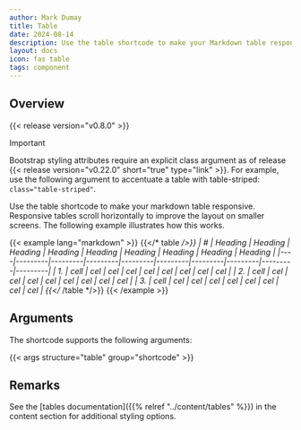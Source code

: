 ```yaml
---
author: Mark Dumay
title: Table
date: 2024-08-14
description: Use the table shortcode to make your Markdown table responsive.
layout: docs
icon: fas table
tags: component
---
```


## Overview

{{< release version="v0.8.0" >}}

> [!IMPORTANT]
> Bootstrap styling attributes require an explicit class argument as of release {{< release version="v0.22.0" short="true" type="link" >}}. For example, use the following argument to accentuate a table with table-striped: `class="table-striped"`.

Use the table shortcode to make your markdown table responsive. Responsive tables scroll horizontally to improve the layout on smaller screens. The following example illustrates how this works.

<!-- markdownlint-disable MD037 MD058 -->
{{< example lang="markdown" >}}
{{</* table */>}}
| #  | Heading | Heading | Heading | Heading | Heading | Heading | Heading | Heading | Heading |
|----|---------|---------|---------|---------|---------|---------|---------|---------|---------|
| 1. | cell    | cel     | cel     | cel     | cel     | cel     | cel     | cel     | cel     |
| 2. | cell    | cel     | cel     | cel     | cel     | cel     | cel     | cel     | cel     |
| 3. | cell    | cel     | cel     | cel     | cel     | cel     | cel     | cel     | cel     |
{{</* /table */>}}
{{< /example >}}
<!-- markdownlint-enable MD037 MD058 -->

## Arguments

The shortcode supports the following arguments:

{{< args structure="table" group="shortcode" >}}

## Remarks

See the [tables documentation]({{% relref "../content/tables" %}}) in the content section for additional styling options.
